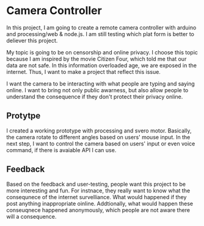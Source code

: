 # Camera Controller
In this project, I am going to create a remote camera controller with arduino and processing/web & node.js. I am still testing which plat form is better to deliever this project. 

My topic is going to be on censorship and online privacy. I choose this topic because I am inspired by the movie Citizen Four, which told me that our data are not safe. In this information overloaded age, we are exposed in the internet. Thus, I want to make a project that reflect this issue. 

I want the camera to be interacting with what people are typing and saying online. I want to bring not only public awarness, but also allow people to understand the consequence if they don't protect their privacy online. 

## Protytpe
I created a working prototype with processing and svero motor. Basically, the camera rotate to different angles based on users' mouse input. In the next step, I want to control the camera based on users' input or even voice command, if there is avaiable API I can use. 

## Feedback
Based on the feedback and user-testing, people want this project to be more interesting and fun. For instnace, they really want to know what the consequnece of the internet survelliance. What would happened if they post anything inappropriate oinline. Addtionally, what would happen these conseuqnece happened anonymously, which people are not aware there will a consequence. 